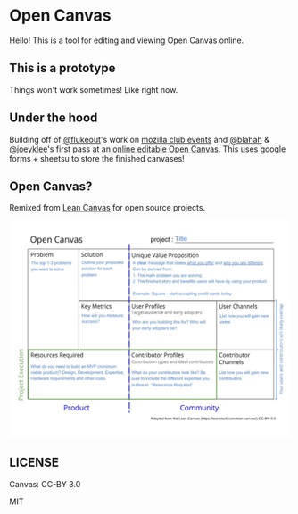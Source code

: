 # Open Canvas

Hello! This is a tool for editing and viewing Open Canvas online.

## This is a prototype

Things won't work sometimes! Like right now.

## Under the hood

Building off of [@flukeout](https://github.com/flukeout/)'s work on [mozilla club events](https://github.com/mozilla/clubs-events) and [@blahah](https://github.com/blahah/) & [@joeyklee](https://github.com/joeyklee)'s first pass at an [online editable Open Canvas](https://mozillascience.github.io/working-open-workshop/open_canvas/). This uses google forms + sheetsu to store the finished canvases!

## Open Canvas?

Remixed from [Lean Canvas](https://leanstack.com/lean-canvas/) for open source projects.

![](images/open_canvas_details.jpg
)

## LICENSE

Canvas: CC-BY 3.0

MIT